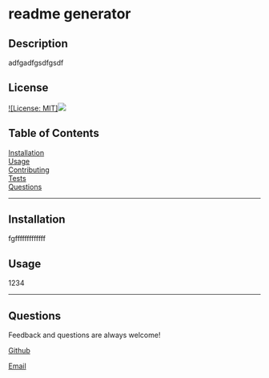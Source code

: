 
# readme generator
  
## Description
adfgadfgsdfgsdf

## License
[![License: MIT]<img src='https://img.shields.io/badge/License-MIT-blue.svg' />](https://opensource.org/licenses/MIT)

## Table of Contents
    
[Installation](#installation)<br>
[Usage](#usage)<br>
[Contributing](#contributing)<br>
[Tests](#tests)<br>
[Questions](#questions)<br>

----

## Installation
fgfffffffffffff
  
## Usage
1234





----

## Questions
Feedback and questions are always welcome!

[Github](https://github.com/wolfgarb)

[Email](mailto:asdfasdfasdf)
